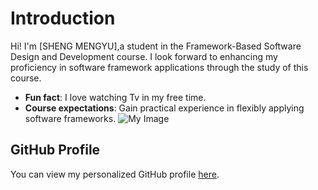 # Introduction
Hi! I'm [SHENG MENGYU],a student in the Framework-Based Software Design and Development course.
I look forward to enhancing my proficiency in software framework applications through the study of this course.
- **Fun fact**: I love watching Tv in my free time.
- **Course expectations**: Gain practical experience in flexibly applying software frameworks.
![My Image](image.jpg) <!-- https://github.com/user-attachments/assets/2ad9ad6a-1737-47c5-a6f4-fa52f06ee82a -->
## GitHub Profile
You can view my personalized GitHub profile 
[here](https://github.com/SHENG-MENGYU).




